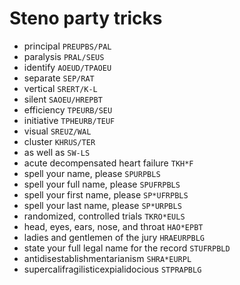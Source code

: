 # Steno party tricks

* principal `PREUPBS/PAL`
* paralysis `PRAL/SEUS`
* identify `AOEUD/TPAOEU`
* separate `SEP/RAT`
* vertical `SRERT/K-L`
* silent `SAOEU/HREPBT`
* efficiency `TPEURB/SEU`
* initiative `TPHEURB/TEUF`
* visual `SREUZ/WAL`
* cluster `KHRUS/TER`
* as well as `SW-LS`
* acute decompensated heart failure `TKH*F`
* spell your name, please `SPURPBLS`
* spell your full name, please `SPUFRPBLS`
* spell your first name, please `SP*UFRPBLS`
* spell your last name, please `SP*URPBLS`
* randomized, controlled trials `TKRO*EULS`
* head, eyes, ears, nose, and throat `HAO*EPBT`
* ladies and gentlemen of the jury `HRAEURPBLG`
* state your full legal name for the record `STUFRPBLD`
* antidisestablishmentarianism `SHRA*EURPL`
* supercalifragilisticexpialidocious `STPRAPBLG`
